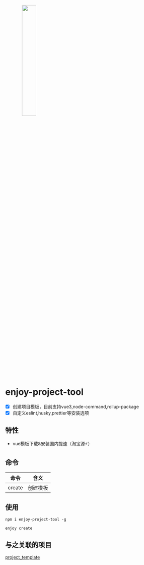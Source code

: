 <img style="text-align: center;" width="30%" src="https://yinzhuoei-static.oss-cn-beijing.aliyuncs.com/typecho/2020/09/24/400602447215632.png"></img>

# enjoy-project-tool

- [x] 创建项目模板，目前支持vue3,node-command,rollup-package
- [x] 自定义eslint,husky,prettier等安装选项

## 特性

- vue模板下载&安装国内提速（淘宝源⚡️）
## 命令

| 命令       | 含义                                                    |
| ---------- | ------------------------------------------------------- |
| create        | 创建模板         |

## 使用

```shell
npm i enjoy-project-tool -g
```

```shell
enjoy create
```


## 与之关联的项目

[project_template](https://github.com/seho-code-life/project_template)
